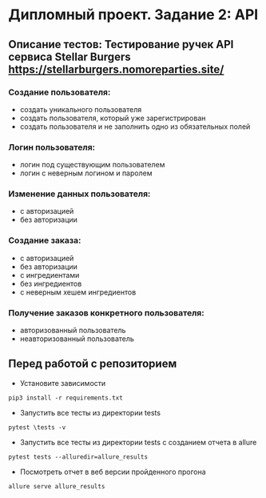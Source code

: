 # Дипломный проект. Задание 2: API

## Описание тестов: Тестирование ручек API сервиса Stellar Burgers https://stellarburgers.nomoreparties.site/


### Создание пользователя:
* создать уникального пользователя
* создать пользователя, который уже зарегистрирован
* создать пользователя и не заполнить одно из обязательных полей

### Логин пользователя:
* логин под существующим пользователем
* логин с неверным логином и паролем

### Изменение данных пользователя:
* с авторизацией
* без авторизации

### Создание заказа:
* с авторизацией
* без авторизации
* с ингредиентами
* без ингредиентов
* с неверным хешем ингредиентов

### Получение заказов конкретного пользователя:
* авторизованный пользователь
* неавторизованный пользователь

## Перед работой с репозиторием
* Установите зависимости
``` shell
pip3 install -r requirements.txt
```
* Запустить все тесты из директории tests
```shell
pytest \tests -v
```
* Запустить все тесты из директории tests с созданием отчета в allure
```shell
pytest tests --alluredir=allure_results
```
* Посмотреть отчет в веб версии пройденного прогона
``` shell
allure serve allure_results
```